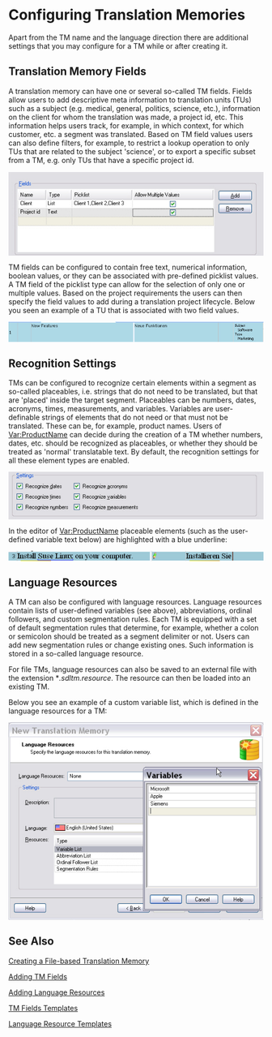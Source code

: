 Configuring Translation Memories
=====
Apart from the TM name and the language direction there are additional settings that you may configure for a TM while or after creating it.

Translation Memory Fields
----
A translation memory can have one or several so-called TM fields. Fields allow users to add descriptive meta information to translation units (TUs) such as a subject (e.g. medical, general, politics, science, etc.), information on the client for whom the translation was made, a project id, etc. This information helps users track, for example, in which context, for which customer, etc. a segment was translated. Based on TM field values users can also define filters, for example, to restrict a lookup operation to only TUs that are related to the subject 'science', or to export a specific subset from a TM, e.g. only TUs that have a specific project id.

<img style="display:block; " src="images/TmFields.jpg"/>

TM fields can be configured to contain free text, numerical information, boolean values, or they can be associated with pre-defined picklist values. A TM field of the picklist type can allow for the selection of only one or multiple values. Based on the project requirements the users can then specify the field values to add during a translation project lifecycle. Below you seen an example of a TU that is associated with two field values.

<img style="display:block; " src="images/TuInfo.jpg"/>

Recognition Settings
-----
TMs can be configured to recognize certain elements within a segment as so-called placeables, i.e. strings that do not need to be translated, but that are 'placed' inside the target segment. Placeables can be numbers, dates, acronyms, times, measurements, and variables. Variables are user-definable strings of elements that do not need or that must not be translated. These can be, for example, product names. Users of <Var:ProductName> can decide during the creation of a TM whether numbers, dates, etc. should be recognized as placeables, or whether they should be treated as 'normal' translatable text. By default, the recognition settings for all these element types are enabled.

<img style="display:block; " src="images/RecognitionSettings.jpg"/>

In the editor of <Var:ProductName> placeable elements (such as the user-defined variable text below) are highlighted with a blue underline:

<img style="display:block; " src="images/VariableExample.jpg"/>

Language Resources
-----
A TM can also be configured with language resources. Language resources contain lists of user-defined variables (see above), abbreviations, ordinal followers, and custom segmentation rules. Each TM is equipped with a set of default segmentation rules that determine, for example, whether a colon or semicolon should be treated as a segment delimiter or not. Users can add new segmentation rules or change existing ones. Such information is stored in a so-called language resource.

For file TMs, language resources can also be saved to an external file with the extension **.sdltm.resource*. The resource can then be loaded into an existing TM.

Below you see an example of a custom variable list, which is defined in the language resources for a TM:

<img style="display:block; " src="images/Variables.jpg"/>

See Also
----------
[Creating a File-based Translation Memory](creating_a_file_based_translation_memory.md)

[Adding TM Fields](adding_tm_fields.md)

[Adding Language Resources](adding_language_resources.md)

[TM Fields Templates](tm_fields_templates.md)

[Language Resource Templates](language_resource_templates.md)